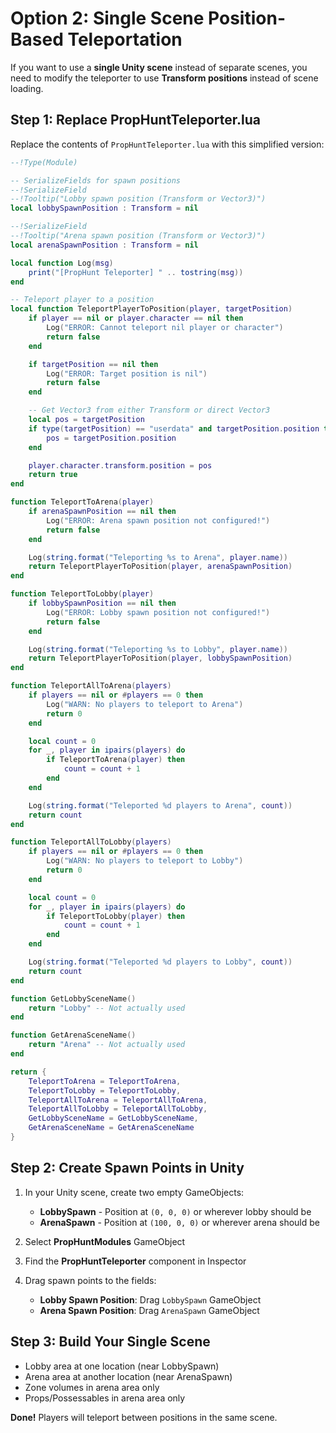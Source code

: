 # Option 2: Single Scene Position-Based Teleportation

If you want to use a **single Unity scene** instead of separate scenes, you need to modify the teleporter to use **Transform positions** instead of scene loading.

## Step 1: Replace PropHuntTeleporter.lua

Replace the contents of `PropHuntTeleporter.lua` with this simplified version:

```lua
--!Type(Module)

-- SerializeFields for spawn positions
--!SerializeField
--!Tooltip("Lobby spawn position (Transform or Vector3)")
local lobbySpawnPosition : Transform = nil

--!SerializeField
--!Tooltip("Arena spawn position (Transform or Vector3)")
local arenaSpawnPosition : Transform = nil

local function Log(msg)
    print("[PropHunt Teleporter] " .. tostring(msg))
end

-- Teleport player to a position
local function TeleportPlayerToPosition(player, targetPosition)
    if player == nil or player.character == nil then
        Log("ERROR: Cannot teleport nil player or character")
        return false
    end

    if targetPosition == nil then
        Log("ERROR: Target position is nil")
        return false
    end

    -- Get Vector3 from either Transform or direct Vector3
    local pos = targetPosition
    if type(targetPosition) == "userdata" and targetPosition.position then
        pos = targetPosition.position
    end

    player.character.transform.position = pos
    return true
end

function TeleportToArena(player)
    if arenaSpawnPosition == nil then
        Log("ERROR: Arena spawn position not configured!")
        return false
    end

    Log(string.format("Teleporting %s to Arena", player.name))
    return TeleportPlayerToPosition(player, arenaSpawnPosition)
end

function TeleportToLobby(player)
    if lobbySpawnPosition == nil then
        Log("ERROR: Lobby spawn position not configured!")
        return false
    end

    Log(string.format("Teleporting %s to Lobby", player.name))
    return TeleportPlayerToPosition(player, lobbySpawnPosition)
end

function TeleportAllToArena(players)
    if players == nil or #players == 0 then
        Log("WARN: No players to teleport to Arena")
        return 0
    end

    local count = 0
    for _, player in ipairs(players) do
        if TeleportToArena(player) then
            count = count + 1
        end
    end

    Log(string.format("Teleported %d players to Arena", count))
    return count
end

function TeleportAllToLobby(players)
    if players == nil or #players == 0 then
        Log("WARN: No players to teleport to Lobby")
        return 0
    end

    local count = 0
    for _, player in ipairs(players) do
        if TeleportToLobby(player) then
            count = count + 1
        end
    end

    Log(string.format("Teleported %d players to Lobby", count))
    return count
end

function GetLobbySceneName()
    return "Lobby" -- Not actually used
end

function GetArenaSceneName()
    return "Arena" -- Not actually used
end

return {
    TeleportToArena = TeleportToArena,
    TeleportToLobby = TeleportToLobby,
    TeleportAllToArena = TeleportAllToArena,
    TeleportAllToLobby = TeleportAllToLobby,
    GetLobbySceneName = GetLobbySceneName,
    GetArenaSceneName = GetArenaSceneName
}
```

## Step 2: Create Spawn Points in Unity

1. In your Unity scene, create two empty GameObjects:
   - **LobbySpawn** - Position at `(0, 0, 0)` or wherever lobby should be
   - **ArenaSpawn** - Position at `(100, 0, 0)` or wherever arena should be

2. Select **PropHuntModules** GameObject

3. Find the **PropHuntTeleporter** component in Inspector

4. Drag spawn points to the fields:
   - **Lobby Spawn Position**: Drag `LobbySpawn` GameObject
   - **Arena Spawn Position**: Drag `ArenaSpawn` GameObject

## Step 3: Build Your Single Scene

- Lobby area at one location (near LobbySpawn)
- Arena area at another location (near ArenaSpawn)
- Zone volumes in arena area only
- Props/Possessables in arena area only

**Done!** Players will teleport between positions in the same scene.
